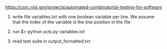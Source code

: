 https://csrc.nist.gov/projects/automated-combinatorial-testing-for-software

1. write file variables.txt with one boolean variable per line. We
assume that the index of the variable is the line position in the file

2. run $> python acts.py variables.txt

3. read test suite in output_formatted.txt